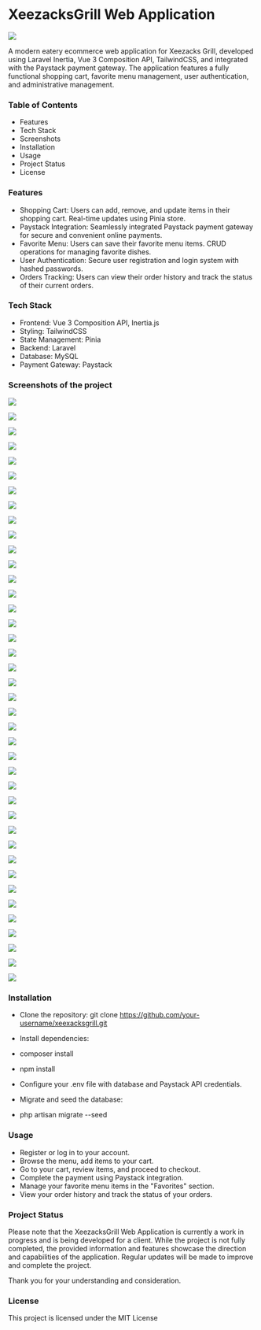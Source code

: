 # XeezacksGrill Web Application

![](public/images/screenshots/landing-page.png)

A modern eatery ecommerce web application for Xeezacks Grill, developed using Laravel Inertia, Vue 3 Composition API, TailwindCSS, and integrated with the Paystack payment gateway. The application features a fully functional shopping cart, favorite menu management, user authentication, and administrative management.

### Table of Contents

- Features
- Tech Stack
- Screenshots
- Installation
- Usage
- Project Status
- License

### Features

- Shopping Cart: Users can add, remove, and update items in their shopping cart. Real-time updates using Pinia store.
- Paystack Integration: Seamlessly integrated Paystack payment gateway for secure and convenient online payments.
- Favorite Menu: Users can save their favorite menu items. CRUD operations for managing favorite dishes.
- User Authentication: Secure user registration and login system with hashed passwords.
- Orders Tracking: Users can view their order history and track the status of their current orders.

### Tech Stack

- Frontend: Vue 3 Composition API, Inertia.js
- Styling: TailwindCSS
- State Management: Pinia
- Backend: Laravel
- Database: MySQL
- Payment Gateway: Paystack

### Screenshots of the project

![](public/images/screenshots/1.png)

![](public/images/screenshots/2.png)

![](public/images/screenshots/3.png)

![](public/images/screenshots/4.png)

![](public/images/screenshots/5.png)

![](public/images/screenshots/6.png)

![](public/images/screenshots/7.png)

![](public/images/screenshots/8.png)

![](public/images/screenshots/9.png)

![](public/images/screenshots/10.png)

![](public/images/screenshots/11.png)

![](public/images/screenshots/12.png)

![](public/images/screenshots/13.png)

![](public/images/screenshots/14.png)

![](public/images/screenshots/15.png)

![](public/images/screenshots/16.png)

![](public/images/screenshots/17.png)

![](public/images/screenshots/18.png)

![](public/images/screenshots/19.png)

![](public/images/screenshots/20.png)

![](public/images/screenshots/21.png)

![](public/images/screenshots/22.png)

![](public/images/screenshots/23.png)

![](public/images/screenshots/24.png)

![](public/images/screenshots/29.png)

![](public/images/screenshots/25.png)

![](public/images/screenshots/26.png)

![](public/images/screenshots/27.png)

![](public/images/screenshots/28.png)

![](public/images/screenshots/30.png)

![](public/images/screenshots/31.png)

![](public/images/screenshots/32.png)

![](public/images/screenshots/33.png)

![](public/images/screenshots/34.png)

![](public/images/screenshots/35.png)

![](public/images/screenshots/36.png)

![](public/images/screenshots/37.png)

![](public/images/screenshots/38.png)

![](public/images/screenshots/39.png)

![](public/images/screenshots/40.png)

### Installation

- Clone the repository: git clone https://github.com/your-username/xeexacksgrill.git
- Install dependencies:

- composer install
- npm install

- Configure your .env file with database and Paystack API credentials.
- Migrate and seed the database:

- php artisan migrate --seed

### Usage

- Register or log in to your account.
- Browse the menu, add items to your cart.
- Go to your cart, review items, and proceed to checkout.
- Complete the payment using Paystack integration.
- Manage your favorite menu items in the "Favorites" section.
- View your order history and track the status of your orders.

### Project Status
Please note that the XeezacksGrill Web Application is currently a work in progress and is being developed for a client. While the project is not fully completed, the provided information and features showcase the direction and capabilities of the application. Regular updates will be made to improve and complete the project.

Thank you for your understanding and consideration.

### License
This project is licensed under the MIT License
